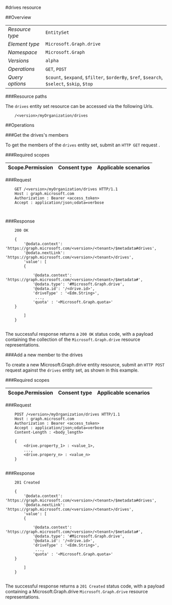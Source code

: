 #drives resource

 



##Overview

|  |  | 
| :-- | :-- | 
| _Resource type_ | `EntitySet` | 
| _Element type_ | `Microsoft.Graph.drive` | 
| _Namespace_ | `Microsoft.Graph` | 
| _Versions_ | `alpha` | 
| _Operations_ | `GET`, `POST` | 
| _Query options_ | `$count`, `$expand`, `$filter`, `$orderBy`, `$ref`, `$search`, `$select`, `$skip`, `$top` | 


###Resource paths

The `drives` entity set resource can be accessed via the following Urls. 

```
	/<version>/myOrganization/drives
```





##Operations

###Get the drives's members

To get the members of the `drives` entity set, submit an `HTTP GET` request .  

###Required scopes

| Scope.Permission | Consent type | Applicable scenarios | 
| :-- | :-- | :-- | 
###Request

```
	GET /<version>/myOrganization/drives HTTP/1.1
	Host : graph.microsoft.com
	Authorization : Bearer <access_token>
	Accept : application/json;odata=verbose
	
	
```

###Response

```
	200 OK
	
	{
		'@odata.context': 'https://graph.microsoft.com/<version>/<tenant>/$metadata#drives',
		'@odata.nextLink': 'https://graph.microsoft.com/<version>/<tenant>/drives',
		'value': [ 
		{
	
			'@odata.context': 'https://graph.microsoft.com/<version>/<tenant>/$metadata#',
			'@odata.type': '#Microsoft.Graph.drive',
			'@odata.id': '/<drive.id>',
			'driveType' : '<Edm.String>',
			 ...,
			'quota' : '<Microsoft.Graph.quota>'
	}
	
		]
	}
	
```

The successful response returns a `200 OK` status code, with a payload containing the collection of the `Microsoft.Graph.drive` resource representations. 

###Add a new member to the drives

To create a new Microsoft.Graph.drive entity resource, submit an `HTTP POST` request against the `drives` entity set, as shown in this example. 

###Required scopes

| Scope.Permission | Consent type | Applicable scenarios | 
| :-- | :-- | :-- | 
###Request

```
	POST /<version>/myOrganization/drives HTTP/1.1
	Host : graph.microsoft.com
	Authorization : Bearer <access_token>
	Accept : application/json;odata=verbose
	Content-Length : <body_length>
	
	{
		<drive.property_1> : <value_1>,
		...,
		<drive.propery_n> : <value_n>
	}
	
```

###Response

```
	201 Created
	
	{
		'@odata.context': 'https://graph.microsoft.com/<version>/<tenant>/$metadata#drives',
		'@odata.nextLink': 'https://graph.microsoft.com/<version>/<tenant>/drives',
		'value': [ 
		{
	
			'@odata.context': 'https://graph.microsoft.com/<version>/<tenant>/$metadata#',
			'@odata.type': '#Microsoft.Graph.drive',
			'@odata.id': '/<drive.id>',
			'driveType' : '<Edm.String>',
			 ...,
			'quota' : '<Microsoft.Graph.quota>'
	}
	
		]
	}
	
```

The successful response returns a `201 Created` status code, with a payload containing a Microsoft.Graph.drive `Microsoft.Graph.drive` resource representations. 



